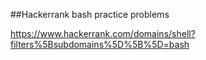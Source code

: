 ##Hackerrank bash practice problems

https://www.hackerrank.com/domains/shell?filters%5Bsubdomains%5D%5B%5D=bash
